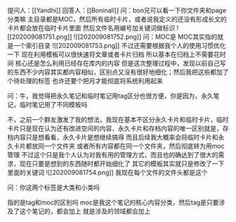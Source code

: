 提问人：[[Yandhi]] 
回答人：[[Boninall]]
问：bon兄可以看一下你文件夹和page分类嘛
主目录都是MOC，然后所有临时卡片，或者说我定义的还没有形成长文的卡片都会放在临时卡片里面
然后文件名用编号加关键词做标识
![[202009081751.png]]
![[202009081752.png]]
问：MOC是
MOC其实指的就是一个索引目录
![[202009081753.png]]
不过还需要根据我个人的使用习惯优化一下
现在利用模板可以很快速将文章或者卡片归档
所以基本在归档上不需要花时间
核心还是怎么利用已经存在库内的内容
但是这次整理过程中，发现以前自己写的东西不少内容其实都内容相似，区别点又没有很好地细化；然后我把这些都加了个待处理的标签
也许还要个把月才能彻底将系统利用起来

问：牛，我觉得把永久笔记和临时笔记用tag区分也很方便，你是因为，永久笔记，临时笔记用了不同模板吗

不，之前一个群友激发了我的想法，我现在基本不区分永久卡片和临时卡片，临时卡片只是现在认为还有改进空间的内容，永久卡片和存档内容的唯一区别就是，存档内容只是想看看，永久卡片是想继续搞得
而且后续我大概率会将临时卡片和永久卡片都放同一个文件夹
或者所有内容都在同一个文件夹，然后彻底转为用moc管理
不过这个只是我个人认为对我有用的管理方式，而且也的确达到了很大的需求，现在只要是想到的东西随时都开始细化了
其它的模板其实就只是修改了一下里面的关键词
![[202009081754.png]]
我现在每个文件的文件头都是这个

问：你这两个标签是大类和小类吗

指的是tag和moc的区别吗
moc是我这个笔记的核心内容分类，然后tag是只要涉及了这个笔记的，都会加上
就是涉及的领域都会加上

